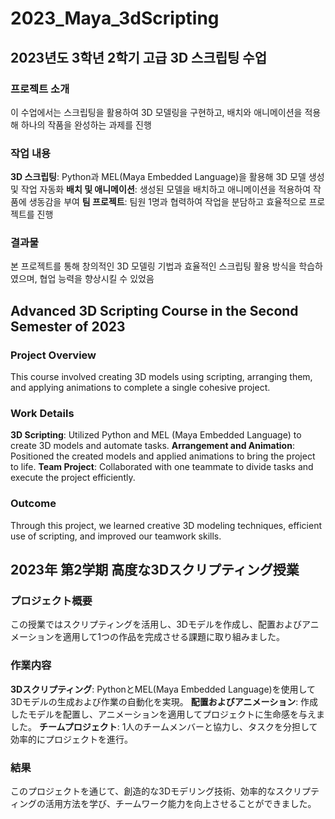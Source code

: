 # 2023_Maya_3dScripting

## 2023년도 3학년 2학기 고급 3D 스크립팅 수업

### 프로젝트 소개
이 수업에서는 스크립팅을 활용하여 3D 모델링을 구현하고, 배치와 애니메이션을 적용해 하나의 작품을 완성하는 과제를 진행

### 작업 내용
**3D 스크립팅**: Python과 MEL(Maya Embedded Language)을 활용해 3D 모델 생성 및 작업 자동화
**배치 및 애니메이션**: 생성된 모델을 배치하고 애니메이션을 적용하여 작품에 생동감을 부여
**팀 프로젝트**: 팀원 1명과 협력하여 작업을 분담하고 효율적으로 프로젝트를 진행

### 결과물
본 프로젝트를 통해 창의적인 3D 모델링 기법과 효율적인 스크립팅 활용 방식을 학습하였으며, 협업 능력을 향상시킬 수 있었음







## Advanced 3D Scripting Course in the Second Semester of 2023

### Project Overview
This course involved creating 3D models using scripting, arranging them, and applying animations to complete a single cohesive project.

### Work Details
**3D Scripting**: Utilized Python and MEL (Maya Embedded Language) to create 3D models and automate tasks.
**Arrangement and Animation**: Positioned the created models and applied animations to bring the project to life.
**Team Project**: Collaborated with one teammate to divide tasks and execute the project efficiently.

### Outcome
Through this project, we learned creative 3D modeling techniques, efficient use of scripting, and improved our teamwork skills.








## 2023年 第2学期 高度な3Dスクリプティング授業

### プロジェクト概要
この授業ではスクリプティングを活用し、3Dモデルを作成し、配置およびアニメーションを適用して1つの作品を完成させる課題に取り組みました。

### 作業内容
**3Dスクリプティング**: PythonとMEL(Maya Embedded Language)を使用して3Dモデルの生成および作業の自動化を実現。
**配置およびアニメーション**: 作成したモデルを配置し、アニメーションを適用してプロジェクトに生命感を与えました。
**チームプロジェクト**: 1人のチームメンバーと協力し、タスクを分担して効率的にプロジェクトを進行。

### 結果
このプロジェクトを通じて、創造的な3Dモデリング技術、効率的なスクリプティングの活用方法を学び、チームワーク能力を向上させることができました。

